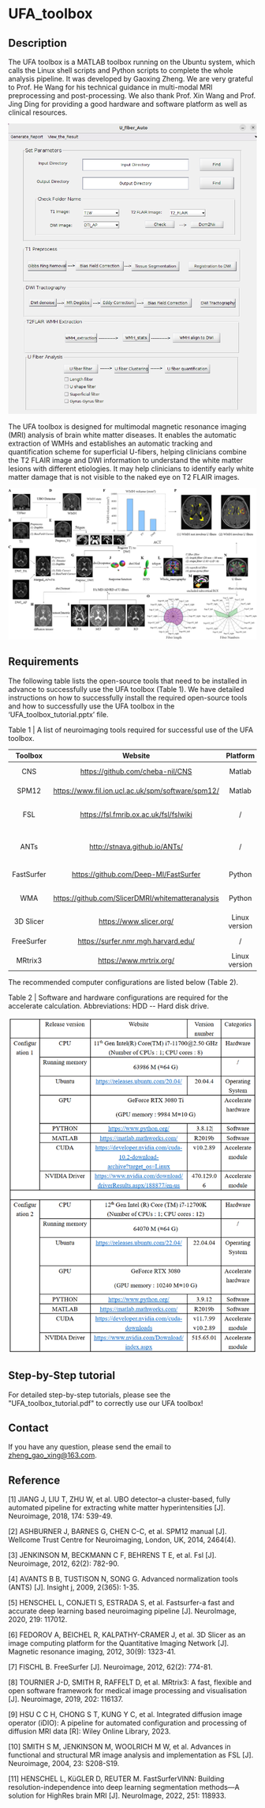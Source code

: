 # UFA_toolbox

## Description

The UFA toolbox is a MATLAB toolbox running on the Ubuntu system, which calls the Linux shell scripts and Python scripts to complete the whole analysis pipeline. It was developed by Gaoxing Zheng. We are very grateful to Prof. He Wang for his technical guidance in multi-modal MRI preprocessing and post-processing. We also thank Prof. Xin Wang and Prof. Jing Ding for providing a good hardware and software platform as well as clinical resources. 

![](UFA_Figure1.png)

The UFA toolbox is designed for multimodal magnetic resonance imaging (MRI) analysis of brain white matter diseases. It enables the automatic extraction of WMHs and establishes an automatic tracking and quantification scheme for superficial U-fibers, helping clinicians combine the T2 FLAIR image and DWI information to understand the white matter lesions with different etiologies. It may help clinicians to identify early white matter damage that is not visible to the naked eye on T2 FLAIR images.

![](UFA_Figure2.png)

## Requirements

The following table lists the open-source tools that need to be installed in advance to successfully use the UFA toolbox (Table 1). We have detailed instructions on how to successfully install the required open-source tools and how to successfully use the UFA toolbox in the ‘UFA_toolbox_tutorial.pptx’ file.

Table 1 | A list of neuroimaging tools required for successful use of the UFA toolbox.

|  Toolbox   |                      Website                      |   Platform    |                    Usage                    |
| :--------: | :-----------------------------------------------: | :-----------: | :-----------------------------------------: |
|    CNS     |         https://github.com/cheba-nil/CNS          |    Matlab     |               WMH extraction                |
|   SPM12    | https://www.fil.ion.ucl.ac.uk/spm/software/spm12/ |    Matlab     |           Required by CNS toolbox           |
|    FSL     |      https://fsl.fmrib.ox.ac.uk/fsl/fslwiki       |       /       |     Registration module in FSL ‘flirt’      |
|    ANTs    |           http://stnava.github.io/ANTs/           |       /       | N4 bias field correction in ANTs are needed |
| FastSurfer |       https://github.com/Deep-MI/FastSurfer       |    Python     |          T1 cortical segmentation           |
|    WMA     | https://github.com/SlicerDMRI/whitematteranalysis |    Python     |        White matter fiber clustering        |
| 3D Slicer  |              https://www.slicer.org/              | Linux version |            Required by WMA tool             |
| FreeSurfer |        https://surfer.nmr.mgh.harvard.edu/        |       /       |          T1 cortical segmentation           |
|  MRtrix3   |              https://www.mrtrix.org/              | Linux version |              dMRI tractography              |

The recommended computer configurations are listed below (Table 2).

Table 2 | Software and hardware configurations are required for the accelerate calculation.
Abbreviations: HDD -- Hard disk drive.  

![](Table_2.png)

## Step-by-Step tutorial

For detailed step-by-step tutorials, please see the "UFA_toolbox_tutorial.pdf" to correctly use our UFA toolbox!

## Contact

If you have any question, please send the email to zheng_gao_xing@163.com.

## Reference

[1]	JIANG J, LIU T, ZHU W, et al. UBO detector–a cluster-based, fully automated pipeline for extracting white matter hyperintensities [J]. Neuroimage, 2018, 174: 539-49.

[2]	ASHBURNER J, BARNES G, CHEN C-C, et al. SPM12 manual [J]. Wellcome Trust Centre for Neuroimaging, London, UK, 2014, 2464(4).

[3]	JENKINSON M, BECKMANN C F, BEHRENS T E, et al. Fsl [J]. Neuroimage, 2012, 62(2): 782-90.

[4]	AVANTS B B, TUSTISON N, SONG G. Advanced normalization tools (ANTS) [J]. Insight j, 2009, 2(365): 1-35.

[5]	HENSCHEL L, CONJETI S, ESTRADA S, et al. Fastsurfer-a fast and accurate deep learning based neuroimaging pipeline [J]. NeuroImage, 2020, 219: 117012.

[6]	FEDOROV A, BEICHEL R, KALPATHY-CRAMER J, et al. 3D Slicer as an image computing platform for the Quantitative Imaging Network [J]. Magnetic resonance imaging, 2012, 30(9): 1323-41.

[7]	FISCHL B. FreeSurfer [J]. Neuroimage, 2012, 62(2): 774-81.

[8]	TOURNIER J-D, SMITH R, RAFFELT D, et al. MRtrix3: A fast, flexible and open software framework for medical image processing and visualisation [J]. Neuroimage, 2019, 202: 116137.

[9]	HSU C C H, CHONG S T, KUNG Y C, et al. Integrated diffusion image operator (iDIO): A pipeline for automated configuration and processing of diffusion MRI data [R]: Wiley Online Library, 2023.

[10]	SMITH S M, JENKINSON M, WOOLRICH M W, et al. Advances in functional and structural MR image analysis and implementation as FSL [J]. Neuroimage, 2004, 23: S208-S19.

[11]	HENSCHEL L, KüGLER D, REUTER M. FastSurferVINN: Building resolution-independence into deep learning segmentation methods—A solution for HighRes brain MRI [J]. NeuroImage, 2022, 251: 118933.

